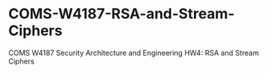 # COMS-W4187-RSA-and-Stream-Ciphers
COMS W4187 Security Architecture and Engineering HW4: RSA and Stream Ciphers
